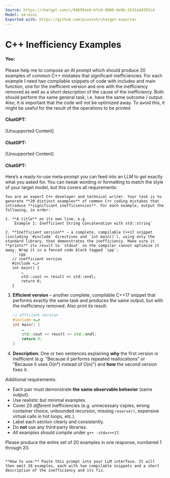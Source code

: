 ```yaml
---
Source: https://chatgpt.com/c/68695aeb-bfe8-8008-8e9b-2b31ad4355c4
Model: o4-mini
Exported with: https://github.com/pionxzh/chatgpt-exporter
---
```


# C++ Inefficiency Examples

#### You:
Please help me to compose an AI prompt which should produce 20 examples of common C++ mistakes that significant inefficiencies. For each example I need two compilable snippets of code with includes and main function, one for the inefficient version and one with the inefficiency removed as well as a short description of the cause of the inefficiency. Both should perform the same general task, i.e. have the same outcome / output. Also, it is important that the code will not be optimized away. To avoid this, it might be useful for the result of the operations to be printed

#### ChatGPT:
\[Unsupported Content]


#### ChatGPT:
\[Unsupported Content]


#### ChatGPT:
Here’s a ready-to-use meta‑prompt you can feed into an LLM to get exactly what you asked for. You can tweak wording or formatting to match the style of your target model, but this covers all requirements:

````
You are an expert C++ developer and technical writer. Your task is to generate **20 distinct examples** of common C++ coding mistakes that introduce **significant inefficiencies**. For each example, output the following, in order:

1. **A title** on its own line, e.g.  
   `Example 1: Inefficient String Concatenation with std::string`

2. **Inefficient version** – a complete, compilable C++17 snippet (including `#include` directives and `int main()`), using only the standard library, that demonstrates the inefficiency. Make sure it **prints** its result to `stdout` so the compiler cannot optimize it away. Wrap it in a fenced code block tagged `cpp`:
   ```cpp
   // inefficient version
   #include <…>
   int main() {
       …
       std::cout << result << std::endl;
       return 0;
   }
````

3. **Efficient version** – another complete, compilable C++17 snippet that performs exactly the same task and produces the same output, but with the inefficiency removed. Also print its result:
   ```cpp
   // efficient version
   #include <…>
   int main() {
       …
       std::cout << result << std::endl;
       return 0;
   }
   ```

4. **Description:** One or two sentences explaining **why** the first version is inefficient (e.g. “Because it performs repeated reallocations” or “Because it uses O(n²) instead of O(n)”) and **how** the second version fixes it.

Additional requirements:

- Each pair must demonstrate **the same observable behavior** (same output).
- Use realistic but minimal examples.
- Cover 20 *different* inefficiencies (e.g. unnecessary copies, wrong container choice, unbounded recursion, missing `reserve()`, expensive virtual calls in hot loops, etc.).
- Label each section clearly and consistently.
- Do **not** use any third‑party libraries.
- All examples should compile under `g++ -std=c++17`.

Please produce the entire set of 20 examples in one response, numbered 1 through 20.

```

**How to use:** Paste this prompt into your LLM interface. It will then emit 20 examples, each with two compilable snippets and a short description of the inefficiency and its fix.

```
